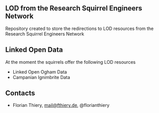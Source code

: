 ## LOD from the Research Squirrel Engineers Network

Repository created to store the redirections to LOD resources from the Research Squirrel Engineers Network

## Linked Open Data

At the moment the squirrels offer the following LOD resources
- Linked Open Ogham Data
- Campanian Ignimbrite Data

## Contacts

* Florian Thiery, mail@fthiery.de, @florianthiery

